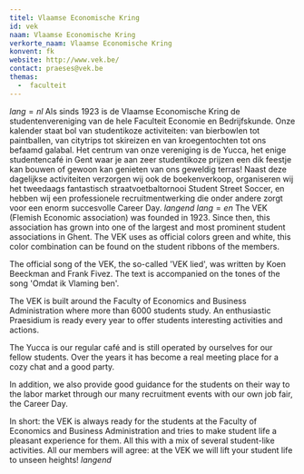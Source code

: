 ```yaml
---
titel: Vlaamse Economische Kring
id: vek
naam: Vlaamse Economische Kring
verkorte_naam: Vlaamse Economische Kring
konvent: fk
website: http://www.vek.be/
contact: praeses@vek.be
themas:
  -  faculteit
---
```

$lang=nl$ 
Als sinds 1923 is de Vlaamse Economische Kring de studentenvereniging van de hele Faculteit Economie en Bedrijfskunde. Onze kalender staat bol van studentikoze activiteiten: van bierbowlen tot paintballen, van citytrips tot skireizen en van kroegentochten tot ons befaamd galabal.
Het centrum van onze vereniging is de Yucca, het enige studentencafé in Gent waar je aan zeer studentikoze prijzen een dik feestje kan bouwen of gewoon kan genieten van ons geweldig terras!
Naast deze dagelijkse activiteiten verzorgen wij ook de boekenverkoop, organiseren wij het tweedaags fantastisch straatvoetbaltornooi Student Street Soccer, en hebben wij een professionele recruitmentwerking die onder andere zorgt voor een enorm succesvolle Career Day. 
$langend$ 
$lang=en$ 
The VEK (Flemish Economic association) was founded in 1923. Since then, this association has grown into one of the largest and most prominent student associations in Ghent. The VEK uses as official colors green and white, this color combination can be found on the student ribbons of the members.

The official song of the VEK, the so-called 'VEK lied', was written by Koen Beeckman and Frank Fivez. The text is accompanied on the tones of the song 'Omdat ik Vlaming ben'.

The VEK is built around the Faculty of Economics and Business Administration where more than 6000 students study. An enthusiastic Praesidium is ready every year to offer students interesting activities and actions.

The Yucca is our regular café and is still operated by ourselves for our fellow students. Over the years it has become a real meeting place for a cozy chat and a good party.

In addition, we also provide good guidance for the students on their way to the labor market through our many recruitment events with our own job fair, the Career Day.

In short: the VEK is always ready for the students at the Faculty of Economics and Business Administration and tries to make student life a pleasant experience for them. All this with a mix of several student-like activities. All our members will agree: at the VEK we will lift your student life to unseen heights!
$langend$
